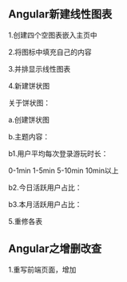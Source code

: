 ## Angular新建线性图表

1.创建四个空图表嵌入主页中

2.将图标中填充自己的内容

3.并排显示线性图表

4.新建饼状图

关于饼状图：

a.创建饼状图

b.主题内容：

b1.用户平均每次登录游玩时长：

0-1min 1-5min 5-10min 10min以上

b2.今日活跃用户占比：

b3.本月活跃用户占比：

5.重修各表



## Angular之增删改查

1.重写前端页面，增加